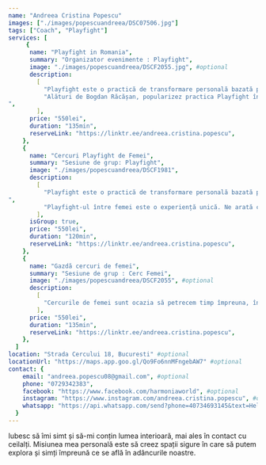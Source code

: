 ```yaml
---
name: "Andreea Cristina Popescu"
images: ["./images/popescuandreea/DSC07506.jpg"]
tags: ["Coach", "Playfight"]
services: [
     {
      name: "Playfight in Romania",
      summary: "Organizator evenimente : Playfight",
      image: "./images/popescuandreea/DSCF2055.jpg", #optional
      description:
        [
          "Playfight este o practică de transformare personală bazată pe mișcare și interacțiune fizică prin care dezvoltăm o conexiune mai autentică cu noi înșine și cu ceilalți. Prin joacă, într-un cadru de siguranță și comunicare deschisă, învățăm să fim în contact cu emoțiile noastre și să le folosim puterea pentru a îmbunătăți calitatea relațiilor din viața noastră.",
          "Alături de Bogdan Răcășan, popularizez practica Playfight în România, prin cercuri de 3 ore, workshop-uri de o zi și evenimente Playfight Immersion. Pentru mai multe detalii, trimite-mi un mesaj.
",
        ],
      price: "550lei",
      duration: "135min",
      reserveLink: "https://linktr.ee/andreea.cristina.popescu",
    },
    {
      name: "Cercuri Playfight de Femei",
      summary: "Sesiune de grup: Playfight",
      image: "./images/popescuandreea/DSCF1981",
      description:
        [
          "Playfight este o practică de transformare personală bazată pe mișcare și interacțiune fizică prin care dezvoltăm o conexiune mai autentică cu noi înșine și cu ceilalți. Prin joacă, într-un cadru de siguranță și comunicare deschisă, învățăm să fim în contact cu emoțiile noastre și să le folosim puterea pentru a îmbunătăți calitatea relațiilor din viața noastră.
",
          "Playfight-ul între femei este o experiență unică. Ne arată cât de asemănătoare suntem. Ne amintește de apropierea, vulnerabilitatea și intimitatea la care deseori poftim. Joaca între surori ne conectează la forța grijulie, gingășia puternică, flow-ul feminin, competiția jucăușă și sinceritatea momentului prezent. Pentru detalii despre cercurile viitoare, trimite-mi un mesaj.",
        ],
      isGroup: true,
      price: "550lei",
      duration: "120min",
      reserveLink: "https://linktr.ee/andreea.cristina.popescu",
    },
    {
      name: "Gazdă cercuri de femei",
      summary: "Sesiune de grup : Cerc Femei",
      image: "./images/popescuandreea/DSCF2055", #optional
      description:
        [
          "Cercurile de femei sunt ocazia să petrecem timp împreuna, în prezență, deschidere și ascultare, fără terapie, sfaturi, intervenții sau facilitare. Am studiat și integrat cele 10 Întelegeri din Cartea Femei în Cercul Lunii, alături de femeile din comunitate, într-un mentorat de 6 luni ghidat de Iunia Pașca. Valorile practicate în cerc sunt: Oglindirea, Suveranitatea, Ascultarea profundă, Asumarea, Non-judecata, Spațiul curat, Onorarea ritmului interior și Autenticitatea. Îmi propun să aduc aceste valori în orice spațiu în care sunt prezentă. Pentru mai multe detalii, trimite-mi un mesaj.",
        ],
      price: "550lei",
      duration: "135min",
      reserveLink: "https://linktr.ee/andreea.cristina.popescu",
    },
  ]
location: "Strada Cercului 18, Bucuresti" #optional
locationUrl: "https://maps.app.goo.gl/Qo9Fo6nnMFngebAW7" #optional
contact: {
    email: "andreea.popescu08@gmail.com", #optional
    phone: "0729342383",
    facebook: "https://www.facebook.com/harmoniaworld", #optional
    instagram: "https://www.instagram.com/andreea.cristina.popescu", #optional
    whatsapp: "https://api.whatsapp.com/send?phone=40734693145&text=Hello!", #optional
  }
---
```


Iubesc să îmi simt și să-mi conțin lumea interioară, mai ales în contact cu ceilalți. Misiunea mea personală este să creez spații sigure în care să putem explora și simți împreună ce se află în adâncurile noastre.
